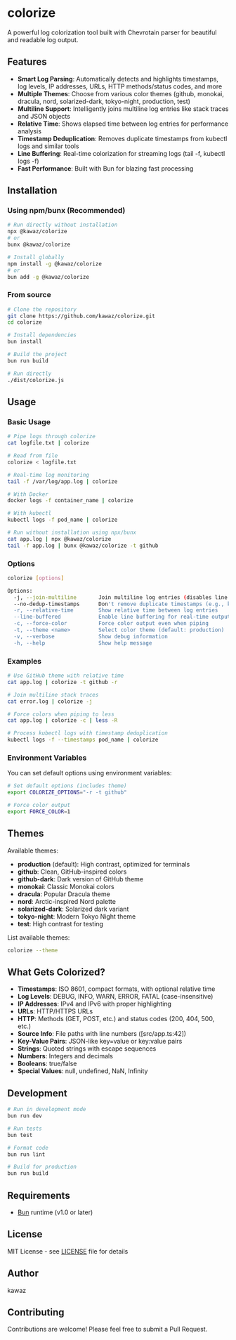 # colorize

A powerful log colorization tool built with Chevrotain parser for beautiful and readable log output.

## Features

- **Smart Log Parsing**: Automatically detects and highlights timestamps, log levels, IP addresses, URLs, HTTP methods/status codes, and more
- **Multiple Themes**: Choose from various color themes (github, monokai, dracula, nord, solarized-dark, tokyo-night, production, test)
- **Multiline Support**: Intelligently joins multiline log entries like stack traces and JSON objects
- **Relative Time**: Shows elapsed time between log entries for performance analysis
- **Timestamp Deduplication**: Removes duplicate timestamps from kubectl logs and similar tools
- **Line Buffering**: Real-time colorization for streaming logs (tail -f, kubectl logs -f)
- **Fast Performance**: Built with Bun for blazing fast processing

## Installation

### Using npm/bunx (Recommended)

```bash
# Run directly without installation
npx @kawaz/colorize
# or
bunx @kawaz/colorize

# Install globally
npm install -g @kawaz/colorize
# or
bun add -g @kawaz/colorize
```

### From source

```bash
# Clone the repository
git clone https://github.com/kawaz/colorize.git
cd colorize

# Install dependencies
bun install

# Build the project
bun run build

# Run directly
./dist/colorize.js
```

## Usage

### Basic Usage

```bash
# Pipe logs through colorize
cat logfile.txt | colorize

# Read from file
colorize < logfile.txt

# Real-time log monitoring
tail -f /var/log/app.log | colorize

# With Docker
docker logs -f container_name | colorize

# With kubectl
kubectl logs -f pod_name | colorize

# Run without installation using npx/bunx
cat app.log | npx @kawaz/colorize
tail -f app.log | bunx @kawaz/colorize -t github
```

### Options

```bash
colorize [options]

Options:
  -j, --join-multiline       Join multiline log entries (disables line buffering)
  --no-dedup-timestamps      Don't remove duplicate timestamps (e.g., kubectl --timestamps)
  -r, --relative-time        Show relative time between log entries
  --line-buffered            Enable line buffering for real-time output (default: ON)
  -c, --force-color          Force color output even when piping
  -t, --theme <name>         Select color theme (default: production)
  -v, --verbose              Show debug information
  -h, --help                 Show help message
```

### Examples

```bash
# Use GitHub theme with relative time
cat app.log | colorize -t github -r

# Join multiline stack traces
cat error.log | colorize -j

# Force colors when piping to less
cat app.log | colorize -c | less -R

# Process kubectl logs with timestamp deduplication
kubectl logs -f --timestamps pod_name | colorize
```

### Environment Variables

You can set default options using environment variables:

```bash
# Set default options (includes theme)
export COLORIZE_OPTIONS="-r -t github"

# Force color output
export FORCE_COLOR=1
```

## Themes

Available themes:
- **production** (default): High contrast, optimized for terminals
- **github**: Clean, GitHub-inspired colors
- **github-dark**: Dark version of GitHub theme
- **monokai**: Classic Monokai colors
- **dracula**: Popular Dracula theme
- **nord**: Arctic-inspired Nord palette
- **solarized-dark**: Solarized dark variant
- **tokyo-night**: Modern Tokyo Night theme
- **test**: High contrast for testing

List available themes:
```bash
colorize --theme
```

## What Gets Colorized?

- **Timestamps**: ISO 8601, compact formats, with optional relative time
- **Log Levels**: DEBUG, INFO, WARN, ERROR, FATAL (case-insensitive)
- **IP Addresses**: IPv4 and IPv6 with proper highlighting
- **URLs**: HTTP/HTTPS URLs
- **HTTP**: Methods (GET, POST, etc.) and status codes (200, 404, 500, etc.)
- **Source Info**: File paths with line numbers ([src/app.ts:42])
- **Key-Value Pairs**: JSON-like key=value or key:value pairs
- **Strings**: Quoted strings with escape sequences
- **Numbers**: Integers and decimals
- **Booleans**: true/false
- **Special Values**: null, undefined, NaN, Infinity

## Development

```bash
# Run in development mode
bun run dev

# Run tests
bun test

# Format code
bun run lint

# Build for production
bun run build
```

## Requirements

- [Bun](https://bun.sh) runtime (v1.0 or later)

## License

MIT License - see [LICENSE](LICENSE) file for details

## Author

kawaz

## Contributing

Contributions are welcome! Please feel free to submit a Pull Request.
